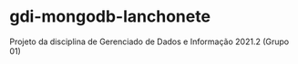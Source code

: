 # gdi-mongodb-lanchonete
Projeto da disciplina de Gerenciado de Dados e Informação 2021.2 (Grupo 01)
